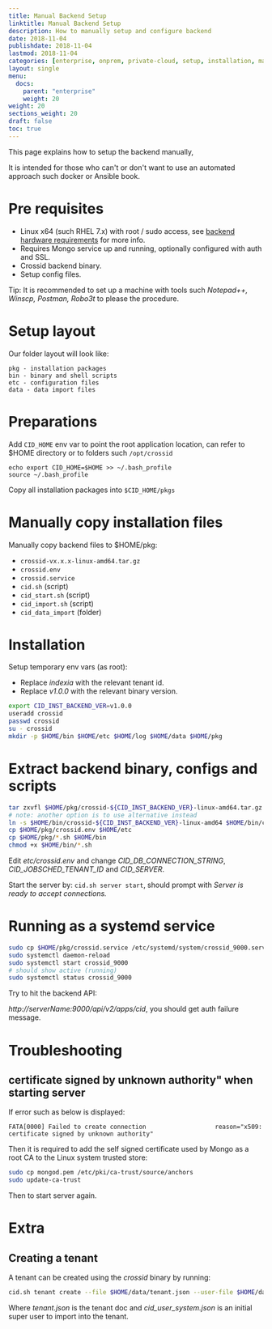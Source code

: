 ```yaml
---
title: Manual Backend Setup
linktitle: Manual Backend Setup
description: How to manually setup and configure backend
date: 2018-11-04
publishdate: 2018-11-04
lastmod: 2018-11-04
categories: [enterprise, onprem, private-cloud, setup, installation, manual]
layout: single
menu:
  docs:
    parent: "enterprise"
    weight: 20
weight: 20
sections_weight: 20
draft: false
toc: true
---
```


This page explains how to setup the backend manually,

It is intended for those who can't or don't want to use an automated approach such docker or Ansible book.

# Pre requisites

- Linux x64 (such RHEL 7.x) with root / sudo access, see [backend hardware requirements](hardware-requirements) for more info.
- Requires Mongo service up and running, optionally configured with auth and SSL.
- Crossid backend binary.
- Setup config files.

Tip: It is recommended to set up a machine with tools such _Notepad++, Winscp, Postman, Robo3t_ to please the procedure.


# Setup layout

Our folder layout will look like:

```
pkg - installation packages
bin - binary and shell scripts
etc - configuration files
data - data import files
```

# Preparations

Add `CID_HOME` env var to point the root application location, can refer to $HOME directory or to folders such `/opt/crossid`

```
echo export CID_HOME=$HOME >> ~/.bash_profile
source ~/.bash_profile
```

Copy all installation packages into `$CID_HOME/pkgs`

# Manually copy installation files


Manually copy backend files to $HOME/pkg:

- `crossid-vx.x.x-linux-amd64.tar.gz`
- `crossid.env`
- `crossid.service`
- `cid.sh` (script)
- `cid_start.sh` (script)
- `cid_import.sh` (script)
- `cid_data_import` (folder)


# Installation

Setup temporary env vars (as root):

- Replace _indexia_ with the relevant tenant id.
- Replace _v1.0.0_ with the relevant binary version.

```bash
export CID_INST_BACKEND_VER=v1.0.0
useradd crossid
passwd crossid
su - crossid
mkdir -p $HOME/bin $HOME/etc $HOME/log $HOME/data $HOME/pkg
```


# Extract backend binary, configs and scripts

```bash
tar zxvfl $HOME/pkg/crossid-${CID_INST_BACKEND_VER}-linux-amd64.tar.gz -C $HOME/bin
# note: another option is to use alternative instead
ln -s $HOME/bin/crossid-${CID_INST_BACKEND_VER}-linux-amd64 $HOME/bin/crossid
cp $HOME/pkg/crossid.env $HOME/etc
cp $HOME/pkg/*.sh $HOME/bin
chmod +x $HOME/bin/*.sh
```

Edit _etc/crossid.env_ and change _CID_DB_CONNECTION_STRING_, _CID_JOBSCHED_TENANT_ID_ and _CID_SERVER_.

Start the server by: `cid.sh server start`, should prompt with _Server is ready to accept connections._


# Running as a systemd service

```bash
sudo cp $HOME/pkg/crossid.service /etc/systemd/system/crossid_9000.service
sudo systemctl daemon-reload
sudo systemctl start crossid_9000
# should show active (running)
sudo systemctl status crossid_9000
```

Try to hit the backend API:

_http://serverName:9000/api/v2/apps/cid_, you should get auth failure message.


# Troubleshooting

## certificate signed by unknown authority" when starting server

If error such as below is displayed:

```
FATA[0000] Failed to create connection                   reason="x509: certificate signed by unknown authority"
```

Then it is required to add the self signed certificate used by Mongo as a root CA to the Linux system trusted store:

```bash
sudo cp mongod.pem /etc/pki/ca-trust/source/anchors
sudo update-ca-trust
```

Then to start server again.

# Extra

## Creating a tenant

A tenant can be created using the _crossid_ binary by running:

```bash
cid.sh tenant create --file $HOME/data/tenant.json --user-file $HOME/data/import/resources/cid_user_system.json
```

Where _tenant.json_ is the tenant doc and _cid_user_system.json_ is an initial super user to import into the tenant.